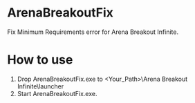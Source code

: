 # ArenaBreakoutFix
Fix Minimum Requirements error for Arena Breakout Infinite.

# How to use
1. Drop ArenaBreakoutFix.exe to <Your_Path>\Arena Breakout Infinite\launcher
2. Start ArenaBreakoutFix.exe.

